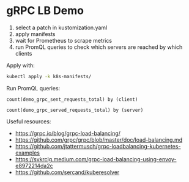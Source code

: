 # gRPC LB Demo

1. select a patch in kustomization.yaml
2. apply manifests
3. wait for Prometheus to scrape metrics
4. run PromQL queries to check which servers are reached by which clients

Apply with:

```bash
kubectl apply -k k8s-manifests/
```

Run PromQL queries:

```promql
count(demo_grpc_sent_requests_total) by (client)
```

```promql
count(demo_grpc_served_requests_total) by (server)
```

Useful resources:

- https://grpc.io/blog/grpc-load-balancing/
- https://github.com/grpc/grpc/blob/master/doc/load-balancing.md
- https://github.com/jtattermusch/grpc-loadbalancing-kubernetes-examples
- https://svkrclg.medium.com/grpc-load-balancing-using-envoy-e8972214da2c
- https://github.com/sercand/kuberesolver
